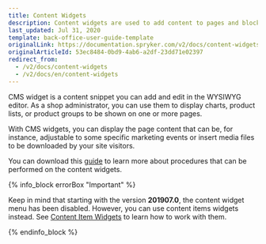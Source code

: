 ```yaml
---
title: Content Widgets
description: Content widgets are used to add content to pages and blocks in the Back Office.
last_updated: Jul 31, 2020
template: back-office-user-guide-template
originalLink: https://documentation.spryker.com/v2/docs/content-widgets
originalArticleId: 53ec8484-0bd9-4ab6-a2df-23dd71e02397
redirect_from:
  - /v2/docs/content-widgets
  - /v2/docs/en/content-widgets
---
```


CMS widget is a content snippet you can add and edit in the WYSIWYG editor. As a shop administrator, you can use them to display charts, product lists, or product groups to be shown on one or more pages.

With CMS widgets, you can display the page content that can be, for instance, adjustable to some specific marketing events or insert media files to be downloaded by your site visitors.

You can download this [guide](https://cdn.document360.io/9fafa0d5-d76f-40c5-8b02-ab9515d3e879/Images/Documentation/cms_content_widgets.pdf) to learn more about procedures that can be performed on the content widgets.

{% info_block errorBox "Important" %}

Keep in mind that starting with the version **201907.0**, the content widget menu has been disabled. However, you can use content items widgets instead. See [Content Item Widgets](/docs/scos/user/back-office-user-guides/201907.0/content/content-items/content-item-widgets.html) to learn how to work with them.

{% endinfo_block %}
